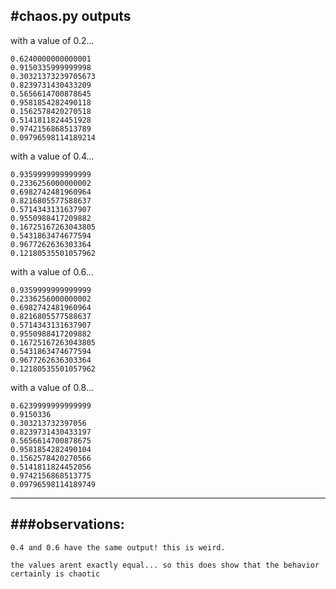 #chaos.py outputs
---

with a value of 0.2...
```
0.6240000000000001
0.9150335999999998
0.30321373239705673
0.8239731430433209
0.5656614700878645
0.9581854282490118
0.1562578420270518
0.5141811824451928
0.9742156868513789
0.09796598114189214
```


with a value of 0.4...
```
0.9359999999999999
0.2336256000000002
0.6982742481960964
0.8216805577588637
0.5714343131637907
0.9550988417209882
0.16725167263043805
0.5431863474677594
0.9677262636303364
0.12180535501057962
```


with a value of 0.6...
```
0.9359999999999999
0.2336256000000002
0.6982742481960964
0.8216805577588637
0.5714343131637907
0.9550988417209882
0.16725167263043805
0.5431863474677594
0.9677262636303364
0.12180535501057962
```


with a value of 0.8...
```
0.6239999999999999
0.9150336
0.303213732397056
0.8239731430433197
0.5656614700878675
0.9581854282490104
0.1562578420270566
0.5141811824452056
0.9742156868513775
0.09796598114189749
```


---
###observations:
---
	0.4 and 0.6 have the same output! this is weird.

	the values arent exactly equal... so this does show that the behavior certainly is chaotic
	
